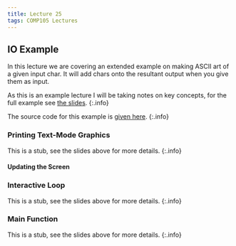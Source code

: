 ```yaml
---
title: Lecture 25
tags: COMP105 Lectures
---
```

## IO Example
In this lecture we are covering an extended example on making ASCII art of a given input char. It will add chars onto the resultant output when you give them as input.

As this is an example lecture I will be taking notes on key concepts, for the full example see [the slides]({{site.baseurl}}/assets/comp105/lectures/2020-12-11-1.pdf).
{:.info}

The source code for this example is [given here]({{site.baseurl}}/assets/comp105/lectures/2020-12-11-1.hs).
{:.info}

### Printing Text-Mode Graphics
This is a stub, see the slides above for more details.
{:.info}
#### Updating the Screen
### Interactive Loop
This is a stub, see the slides above for more details.
{:.info}
### Main Function
This is a stub, see the slides above for more details.
{:.info}